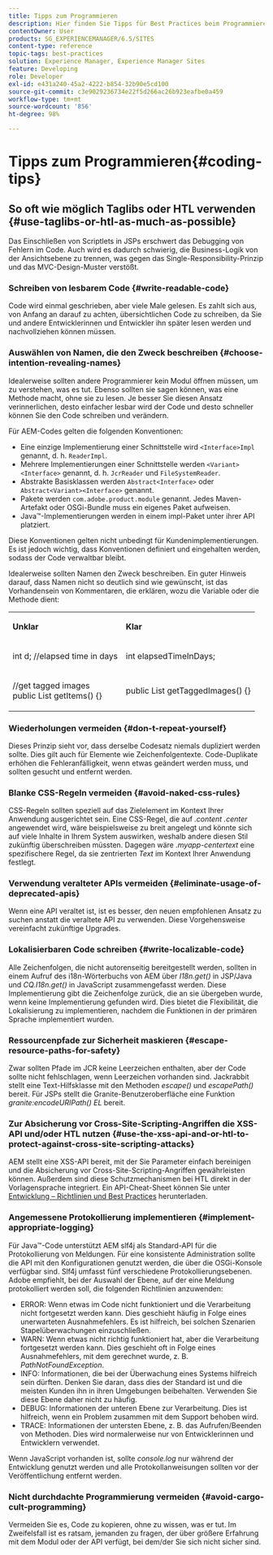 ```yaml
---
title: Tipps zum Programmieren
description: Hier finden Sie Tipps für Best Practices beim Programmieren in Adobe Experience Manager.
contentOwner: User
products: SG_EXPERIENCEMANAGER/6.5/SITES
content-type: reference
topic-tags: best-practices
solution: Experience Manager, Experience Manager Sites
feature: Developing
role: Developer
exl-id: e431a240-45a2-4222-b854-32b90e5cd100
source-git-commit: c3e9029236734e22f5d266ac26b923eafbe0a459
workflow-type: tm+mt
source-wordcount: '856'
ht-degree: 98%

---
```


# Tipps zum Programmieren{#coding-tips}

## So oft wie möglich Taglibs oder HTL verwenden {#use-taglibs-or-htl-as-much-as-possible}

Das Einschließen von Scriptlets in JSPs erschwert das Debugging von Fehlern im Code. Auch wird es dadurch schwierig, die Business-Logik von der Ansichtsebene zu trennen, was gegen das Single-Responsibility-Prinzip und das MVC-Design-Muster verstößt.

### Schreiben von lesbarem Code {#write-readable-code}

Code wird einmal geschrieben, aber viele Male gelesen. Es zahlt sich aus, von Anfang an darauf zu achten, übersichtlichen Code zu schreiben, da Sie und andere Entwicklerinnen und Entwickler ihn später lesen werden und nachvollziehen können müssen.

### Auswählen von Namen, die den Zweck beschreiben {#choose-intention-revealing-names}

Idealerweise sollten andere Programmierer kein Modul öffnen müssen, um zu verstehen, was es tut. Ebenso sollten sie sagen können, was eine Methode macht, ohne sie zu lesen. Je besser Sie diesen Ansatz verinnerlichen, desto einfacher lesbar wird der Code und desto schneller können Sie den Code schreiben und verändern.

Für AEM-Codes gelten die folgenden Konventionen:


* Eine einzige Implementierung einer Schnittstelle wird `<Interface>Impl` genannt, d. h. `ReaderImpl`.
* Mehrere Implementierungen einer Schnittstelle werden `<Variant><Interface>` genannt, d. h. `JcrReader` und `FileSystemReader`.
* Abstrakte Basisklassen werden `Abstract<Interface>` oder `Abstract<Variant><Interface>` genannt.
* Pakete werden `com.adobe.product.module` genannt. Jedes Maven-Artefakt oder OSGi-Bundle muss ein eigenes Paket aufweisen.
* Java™-Implementierungen werden in einem impl-Paket unter ihrer API platziert.


Diese Konventionen gelten nicht unbedingt für Kundenimplementierungen. Es ist jedoch wichtig, dass Konventionen definiert und eingehalten werden, sodass der Code verwaltbar bleibt.

Idealerweise sollten Namen den Zweck beschreiben. Ein guter Hinweis darauf, dass Namen nicht so deutlich sind wie gewünscht, ist das Vorhandensein von Kommentaren, die erklären, wozu die Variable oder die Methode dient:

<table>
 <tbody>
  <tr>
   <td><p><strong>Unklar</strong></p> </td>
   <td><p><strong>Klar</strong></p> </td>
  </tr>
  <tr>
   <td><p>int d; //elapsed time in days</p> </td>
   <td><p>int elapsedTimeInDays;</p> </td>
  </tr>
  <tr>
   <td><p>//get tagged images<br /> public List getItems() {}</p> </td>
   <td><p>public List getTaggedImages() {}</p> </td>
  </tr>
 </tbody>
</table>

### Wiederholungen vermeiden  {#don-t-repeat-yourself}

Dieses Prinzip sieht vor, dass derselbe Codesatz niemals dupliziert werden sollte. Dies gilt auch für Elemente wie Zeichenfolgentexte. Code-Duplikate erhöhen die Fehleranfälligkeit, wenn etwas geändert werden muss, und sollten gesucht und entfernt werden.

### Blanke CSS-Regeln vermeiden {#avoid-naked-css-rules}

CSS-Regeln sollten speziell auf das Zielelement im Kontext Ihrer Anwendung ausgerichtet sein. Eine CSS-Regel, die auf *.content .center* angewendet wird, wäre beispielsweise zu breit angelegt und könnte sich auf viele Inhalte in Ihrem System auswirken, weshalb andere diesen Stil zukünftig überschreiben müssten. Dagegen wäre *.myapp-centertext* eine spezifischere Regel, da sie zentrierten *Text* im Kontext Ihrer Anwendung festlegt.

### Verwendung veralteter APIs vermeiden {#eliminate-usage-of-deprecated-apis}

Wenn eine API veraltet ist, ist es besser, den neuen empfohlenen Ansatz zu suchen anstatt die veraltete API zu verwenden. Diese Vorgehensweise vereinfacht zukünftige Upgrades.

### Lokalisierbaren Code schreiben {#write-localizable-code}

Alle Zeichenfolgen, die nicht autorenseitig bereitgestellt werden, sollten in einem Aufruf des i18n-Wörterbuchs von AEM über *I18n.get()* in JSP/Java und *CQ.I18n.get()* in JavaScript zusammengefasst werden. Diese Implementierung gibt die Zeichenfolge zurück, die an sie übergeben wurde, wenn keine Implementierung gefunden wird. Dies bietet die Flexibilität, die Lokalisierung zu implementieren, nachdem die Funktionen in der primären Sprache implementiert wurden.

### Ressourcenpfade zur Sicherheit maskieren {#escape-resource-paths-for-safety}

Zwar sollten Pfade im JCR keine Leerzeichen enthalten, aber der Code sollte nicht fehlschlagen, wenn Leerzeichen vorhanden sind. Jackrabbit stellt eine Text-Hilfsklasse mit den Methoden *escape()* und *escapePath()* bereit. Für JSPs stellt die Granite-Benutzeroberfläche eine Funktion *granite:encodeURIPath() EL* bereit.

### Zur Absicherung vor Cross-Site-Scripting-Angriffen die XSS-API und/oder HTL nutzen {#use-the-xss-api-and-or-htl-to-protect-against-cross-site-scripting-attacks}

AEM stellt eine XSS-API bereit, mit der Sie Parameter einfach bereinigen und die Absicherung vor Cross-Site-Scripting-Angriffen gewährleisten können. Außerdem sind diese Schutzmechanismen bei HTL direkt in der Vorlagensprache integriert. Ein API-Cheat-Sheet können Sie unter [Entwicklung – Richtlinien und Best Practices](/help/sites-developing/dev-guidelines-bestpractices.md) herunterladen.

### Angemessene Protokollierung implementieren {#implement-appropriate-logging}

Für Java™-Code unterstützt AEM slf4j als Standard-API für die Protokollierung von Meldungen. Für eine konsistente Administration sollte die API mit den Konfigurationen genutzt werden, die über die OSGi-Konsole verfügbar sind. Slf4j umfasst fünf verschiedene Protokollierungsebenen. Adobe empfiehlt, bei der Auswahl der Ebene, auf der eine Meldung protokolliert werden soll, die folgenden Richtlinien anzuwenden:

* ERROR: Wenn etwas im Code nicht funktioniert und die Verarbeitung nicht fortgesetzt werden kann. Dies geschieht häufig in Folge eines unerwarteten Ausnahmefehlers. Es ist hilfreich, bei solchen Szenarien Stapelüberwachungen einzuschließen.
* WARN: Wenn etwas nicht richtig funktioniert hat, aber die Verarbeitung fortgesetzt werden kann. Dies geschieht oft in Folge eines Ausnahmefehlers, mit dem gerechnet wurde, z. B. *PathNotFoundException*.
* INFO: Informationen, die bei der Überwachung eines Systems hilfreich sein dürften. Denken Sie daran, dass dies der Standard ist und die meisten Kunden ihn in ihren Umgebungen beibehalten. Verwenden Sie diese Ebene daher nicht zu häufig.
* DEBUG: Informationen der unteren Ebene zur Verarbeitung. Dies ist hilfreich, wenn ein Problem zusammen mit dem Support behoben wird.
* TRACE: Informationen der untersten Ebene, z. B. das Aufrufen/Beenden von Methoden. Dies wird normalerweise nur von Entwicklerinnen und Entwicklern verwendet.

Wenn JavaScript vorhanden ist, sollte *console.log* nur während der Entwicklung genutzt werden und alle Protokollanweisungen sollten vor der Veröffentlichung entfernt werden.

### Nicht durchdachte Programmierung vermeiden {#avoid-cargo-cult-programming}

Vermeiden Sie es, Code zu kopieren, ohne zu wissen, was er tut. Im Zweifelsfall ist es ratsam, jemanden zu fragen, der über größere Erfahrung mit dem Modul oder der API verfügt, bei dem/der Sie sich nicht sicher sind.
